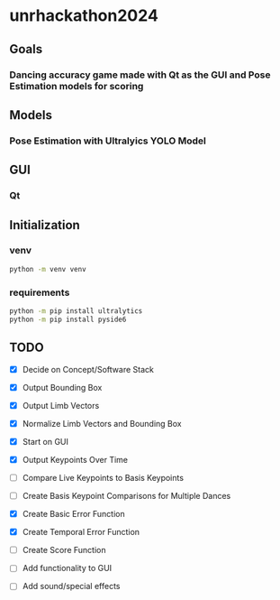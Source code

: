 # unrhackathon2024

## Goals

### Dancing accuracy game made with Qt as the GUI and Pose Estimation models for scoring

## Models

### Pose Estimation with Ultralyics YOLO Model

## GUI

### Qt

## Initialization

### venv

```bash
python -m venv venv
```

### requirements

```bash
python -m pip install ultralytics
python -m pip install pyside6
```

## TODO

- [x] Decide on Concept/Software Stack

- [x] Output Bounding Box

- [x] Output Limb Vectors

- [x] Normalize Limb Vectors and Bounding Box

- [x] Start on GUI

- [x] Output Keypoints Over Time

- [ ] Compare Live Keypoints to Basis Keypoints

- [ ] Create Basis Keypoint Comparisons for Multiple Dances

- [x] Create Basic Error Function

- [x] Create Temporal Error Function

- [ ] Create Score Function

- [ ] Add functionality to GUI

- [ ] Add sound/special effects
